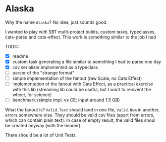 # Alaska

Why the name `Alaska`? No idea, just sounds good.

I wanted to play with SBT multi-project builds, custom tasks, typeclasses, cats-parse and cats-effect.
This work is something similar to the job I had 

TODO:
- [x] readme
- [x] custom task generating a file similar to something I had to parse one day
- [x] csv serializer implemented as a typeclass
- [ ] parser of the "strange format"
- [ ] simple implementation of the fanout (raw Scala, no Cats Effect)
- [ ] implementation of the fanout with Cats Effect, as a practical exercise with this lib
(streaming lib could be useful, but I want to reinvent the wheel, for science)
- [ ] benchmark (simple impl. vs CE; input around 1.5 GB)

What the fanout is? `Valid.Text` should land in one file, `Valid.Num` in another, errors somewhere else.
They should be valid csv files (apart from errors, which can contain plain text). In case of empty result, the
valid files shoul be created anyway (with the header).

There should be a lot of Unit Tests.
